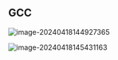 ## GCC

![image-20240418144927365](C:\Users\30780\AppData\Roaming\Typora\typora-user-images\image-20240418144927365.png)

![image-20240418145431163](C:\Users\30780\AppData\Roaming\Typora\typora-user-images\image-20240418145431163.png)